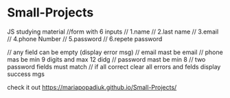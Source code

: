 # Small-Projects
JS studying material
//form with 6 inputs
// 1.name
// 2.last name
// 3.email
// 4.phone Number
// 5.password
// 6.repete password

// any field can be empty (display error msg)
// email mast be email
// phone mas be min 9 digits and max 12 didg
// password mast be min 8 
// two password fields must match
// if all correct clear all errors and felds display success mgs

check it out  https://mariapopadiuk.github.io/Small-Projects/
